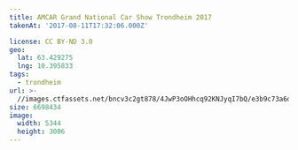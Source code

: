```yaml
---
title: AMCAR Grand National Car Show Trondheim 2017
takenAt: '2017-08-11T17:32:06.000Z'

license: CC BY-ND 3.0
geo:
  lat: 63.429275
  lng: 10.395833
tags:
  - trondheim
url: >-
  //images.ctfassets.net/bncv3c2gt878/4JwP3oOHhcq92KNJyqI7bQ/e3b9c73a6d81e26b400491d2f6f684d7/amcar-grand-national-car-show-trondheim-2017_35673459224_o
size: 6698434
image:
  width: 5344
  height: 3006
---
```


